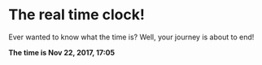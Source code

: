 # The real time clock!

Ever wanted to know what the time is? Well, your journey is about to end!

**The time is Nov 22, 2017, 17:05**